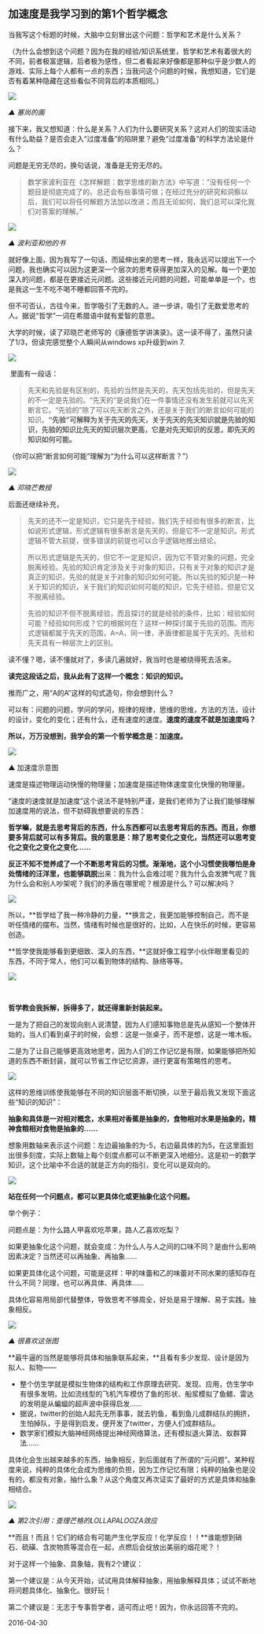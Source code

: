 ## 加速度是我学习到的第1个哲学概念

当我写这个标题的时候，大脑中立刻冒出这个问题：哲学和艺术是什么关系？

（为什么会想到这个问题？因为在我的经验/知识系统里，哲学和艺术有着很大的不同，前者极富逻辑，后者极为感性，但二者看起来好像都是那种似乎是少数人的游戏、实际上每个人都有一点的东西；当我问这个问题的时候，我想知道，它们是否有着某种隐藏在这些看似不同背后的本质相同。） 

![](http://mmbiz.qpic.cn/mmbiz/cicG9K6Wf5FaePIrS6Vyx2zEkn033j3Gtvstrjl4SpOJGJUBqar7mwmm4ERmn8D9KQQF8ThLQHtrPOZeJsmeSibQ/640?wx_fmt=jpeg&tp=webp&wxfrom=5&wx_lazy=1)

*▲ 塞尚的画*

接下来，我又想知道：什么是关系？人们为什么要研究关系？这对人们的现实活动有什么助益？是否会走入“过度准备”的陷阱里？避免“过度准备”的科学方法论是什么？

问题是无穷无尽的，换句话说，准备是无穷无尽的。 

> 数学家波利亚在《怎样解题：数学思维的新方法》中写道：“没有任何一个题目是彻底完成了的。总还会有些事情可做；在经过充分的研究和洞察以后，我们可以将任何解题方法加以改进；而且无论如何，我们总可以深化我们对答案的理解。”

![](http://mmbiz.qpic.cn/mmbiz/cicG9K6Wf5FaePIrS6Vyx2zEkn033j3Gt8ic03trDJbxiaQa9oD4ZwNRQI88INZicaGugwL2Xu5Q9TduPxKSuat3kA/640?wx_fmt=jpeg&tp=webp&wxfrom=5&wx_lazy=1)

*▲ 波利亚和他的书*

就好像上面，因为我写了一句话，而延伸出来的思考一样，我永远可以提出下一个问题，我也确实可以因为这更深一个层次的思考获得更加深入的见解。每一个更加深入的问题，都是在更接近元问题。这些接近元问题的问题，可能单单是一个，也是我这一生不吃不喝不睡都回答不完的。 

但不可否认，古往今来，哲学吸引了无数的人。进一步讲，吸引了无数爱思考的人。据说“哲学”一词在希腊语中就有爱智的意思。 

大学的时候，读了邓晓芒老师写的《康德哲学讲演录》。这一读不得了，虽然只读了1/3，但读完感觉整个人瞬间从windows xp升级到win 7.

![](http://mmbiz.qpic.cn/mmbiz/cicG9K6Wf5FaePIrS6Vyx2zEkn033j3GtAF1rnr9JGpnoxT9CxdJESpb6zZTRfPEPMUrbAA5qneXR8fvbJzmwhA/640?wx_fmt=jpeg&tp=webp&wxfrom=5&wx_lazy=1)

 里面有一段话： 

> 先天和先验是有区别的，先验的当然是先天的，先天包括先验的，但是先天的不一定是先验的。“先天的”是说我们在一件事情还没有发生前就可以先天断言它。“先验的”除了可以先天断言之外，还是关于我们的断言如何可能的知识。**“先验”可解释为关于先天的先天，关于先天的先天知识就是先验的知识，先验的知识比先天的知识层次更高，它是对先天知识的反思，即先天的知识如何可能。**

（你可以把“断言如何可能”理解为“为什么可以这样断言？”）

![](http://mmbiz.qpic.cn/mmbiz/cicG9K6Wf5FaePIrS6Vyx2zEkn033j3GttzqlJZC91I0xd4zG41pLc8ObZ0xfHXW8O3LbrtzyaMF797bYqvt7gQ/640?wx_fmt=jpeg&tp=webp&wxfrom=5&wx_lazy=1)

*▲ 邓晓芒教授*

后面还继续补充，

> 先天的还不一定是知识，它只是先于经验，我们先于经验有很多的断言，比如说形式逻辑，形式逻辑有很多断言是先天的，但是它不一定是知识。形式逻辑不管大前提，很多错误的前提也可以合乎逻辑地推出结论。
>
> 所以形式逻辑是先天的，但它不一定是知识，因为它不管对象的问题，完全脱离经验。先验的知识肯定涉及关于对象的知识，只有关于对象的知识才是真正的知识，先验的就是关于对象的知识如何可能。所以先验的知识是一种关于知识的知识，关于我们的知识如何可能的知识，它先于经验，但是它又不脱离经验。
>
> 先验的知识不但不脱离经验，而且探讨的就是经验的条件，比如：经验如何可能？经验如何形成？它的根据何在？这样一种探讨属于先验的范围。而形式逻辑都属于先天的范围，A=A，同一律，矛盾律都是属于先天的。先验和先天具有一种层次上的区别。

读不懂？嗯，读不懂就对了，多读几遍就好，我当时也是被绕得死去活来。

**读完这段话之后，我从此有了这样一个概念：知识的知识。**

推而广之，用“A的A”这样的句式造句，你会想到什么？

可以有：问题的问题，学问的学问，规律的规律，思维的思维，方法的方法，设计的设计，变化的变化；还有什么，还有速度的速度。**速度的速度不就是加速度吗？**

**所以，万万没想到，我学会的第一个哲学概念是：加速度。**

![](http://mmbiz.qpic.cn/mmbiz/cicG9K6Wf5FaePIrS6Vyx2zEkn033j3Gt51mBcKpzz4q0D4y0L9oG6vTwgkJ1X0nCXFibss43gOo5LYgjC6oEGIQ/640?wx_fmt=jpeg&tp=webp&wxfrom=5&wx_lazy=1)

▲ 加速度示意图

速度是描述物理运动快慢的物理量；加速度是描述物体速度变化快慢的物理量。

“速度的速度就是加速度”这个说法不是特别严谨，是我们老师为了让我们能够理解加速度用的说法，但不妨碍我想要说的东西：

**哲学嘛，就是去思考背后的东西，什么东西都可以去思考背后的东西。而且，你想要多背后就可以有多背后。我的意思是：除了思考变化之变化，当然还可以思考变化之变化之变化之变化……**

**反正不知不觉养成了一个不断思考背后的习惯。**渐渐地，这个小习惯使我哪怕是身处情绪的汪洋里，也能够**跳脱**出来：我为什么会难过呢？我为什么会发脾气呢？我为什么会和别人吵架呢？我们的矛盾在哪里呢？根源是什么？可以解决吗？

![](http://mmbiz.qpic.cn/mmbiz/cicG9K6Wf5FaePIrS6Vyx2zEkn033j3GtsJQzKOWZDLN7tqU9HnkkXBOVbAaFNcTTdtg3BWiajID9sKUNed46LJw/640?wx_fmt=jpeg&tp=webp&wxfrom=5&wx_lazy=1)

所以，**哲学给了我一种冷静的力量，**换言之，我更加能够控制自己，而不是听任情绪的摆布。当然，情绪有时候也是很好的，比如，人在快乐的时候，更容易创造。

**哲学使我能够看到更细致、深入的东西，**这就好像工程学小伙伴眼里看见的东西，不同于常人，他们可以看到物体的结构、脉络等等。

![](http://mmbiz.qpic.cn/mmbiz/cicG9K6Wf5FaePIrS6Vyx2zEkn033j3Gt6apxB4eg41grUy4Ex830g3ibudYuGNm4QFiaMaYyIGkWZhD6HjNnjj7Q/640?wx_fmt=jpeg&tp=webp&wxfrom=5&wx_lazy=1)

 

**哲学教会我拆解，拆得多了，就还得重新封装起来。** 

一是为了把自己的发现向别人说清楚，因为人们感知事物总是先从感知一个整体开始的，当人们看到桌子的时候，会想：这是一张桌子，而不是想，这是一堆木板。

二是为了让自己能够更高效地思考，因为人们的工作记忆是有限，如果能够把所知道的东西不断封装，就可以节省工作记忆资源，进行更富有策略性的思考。 

![](http://mmbiz.qpic.cn/mmbiz/cicG9K6Wf5FaePIrS6Vyx2zEkn033j3GtmQ1UalZ9hOHdiclLvIicJ7Q2TQM4arLhXpv0Jd2BCia5DDicRlCA0kric6A/640?wx_fmt=png&tp=webp&wxfrom=5&wx_lazy=1)

这样的思维训练使我能够在不同的知识层面不断切换，以至于最后我又发现下面这些“知识的知识”： 

**抽象和具体是一对相对概念，水果相对香蕉是抽象的，食物相对水果是抽象的，精神食粮相对食物是抽象的……**

想象用数轴来表示这个问题：左边最抽象的为-5，右边最具体的为5，在这里面划出很多刻度，实际上数轴上每个刻度点都可以不断更深入地细分。这是初一的数学知识，这个比喻中不合适的就是正方向的指引，变化可以是双向的。

![](http://mmbiz.qpic.cn/mmbiz/cicG9K6Wf5FaePIrS6Vyx2zEkn033j3GtOwibgEgNNwMCuX49xKHfFGOaGgmmE5XkeaiaOiaWhiaJR9oCusqV2iaUdHw/640?wx_fmt=jpeg&tp=webp&wxfrom=5&wx_lazy=1)

**站在任何一个问题点，都可以更具体化或更抽象化这个问题。**

举个例子：

问题点是：为什么路人甲喜欢吃苹果，路人乙喜欢吃梨？

如果更抽象化这个问题，就会变成：为什么人与人之间的口味不同？是由什么影响因素决定？当然还可以再抽象、再抽象……

如果更具体化这个问题，可能是这样：甲的味蕾和乙的味蕾对不同水果的感知存在什么不同？同理，也可以再具体、再具体…… 

具体化容易用局部代替整体，导致思考不够周全，好处是易于理解、易于实践。抽象相反。

![](http://mmbiz.qpic.cn/mmbiz/cicG9K6Wf5FaePIrS6Vyx2zEkn033j3GtMxIycSAjxL3cUPgoCiaVrvUicpia00xYBhA1VWTKO54aWB1HDSZkKtCYQ/640?wx_fmt=jpeg&tp=webp&wxfrom=5&wx_lazy=1)

*▲ 很喜欢这张图*

**最牛逼的当然是能够将具体和抽象联系起来，**且看有多少发现、设计是因为拟人、拟物—— 

- 整个仿生学就是模拟生物体的结构和工作原理去研究、发现、应用，仿生学中有很多发明，比如流线型的飞机汽车模仿了鱼的形状、船浆模拟了鱼鳍、雷达的发明是从蝙蝠的超声波中获得启发……
- 据说，twitter的创始人起先无所事事，就去钓鱼，看到鱼儿成群结队的拥挤，生怕掉队，于是得到启发，便开发了twitter，方便人们成群结队。
- 数学家们模拟大脑神经网络提出神经网络算法，还有模拟退火算法、蚁群算法…… 

具体化会生出越来越多的东西，抽象相反，到后面就有了所谓的“元问题”。某种程度来说，纯粹的具体化会成为思维的负担，因为工作记忆有限；纯粹的抽象也是没有的，都没有对象，抽什么象？从这个角度又再次证实了最好的方式是具体和抽象相结合。

![](http://mmbiz.qpic.cn/mmbiz/cicG9K6Wf5FZ09kUTn40OonaBpBZuYtiaWMF9buFlHsPuRIFH1YE00IsAeJAlZg9eqxYE9c0BKWaIZ4KuC6141Bg/640?wx_fmt=jpeg&tp=webp&wxfrom=5&wx_lazy=1)

*▲ 第2次引用：查理芒格的LOLLAPALOOZA效应*

**而且！而且！它们的结合有可能产生化学反应！化学反应！！**谁能想到硝石、硫磺、含炭物质等混合在一起，点燃后会绽放出美丽的烟花呢？！

对于这样一个抽象、具象轴，我有2个建议：

第一个建议是：从今天开始，试试用具体解释抽象，用抽象解释具体；试试不断地将问题具体化、抽象化。很好玩！

第二个建议是：无志于专事哲学者，适可而止吧！因为，你永远回答不完的。

2016-04-30